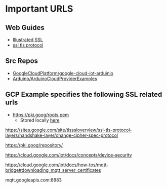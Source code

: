 # Important URLS

## Web Guides
* [Illustrated SSL](https://tls.ulfheim.net/)
* [ssl tls protocol](https://sites.google.com/site/tlsssloverview/ssl-tls-protocol-layers/handshake-layer/change-cipher-spec-protocol)

## Src Repos
* [GoogleCloudPlatform/google-cloud-iot-arduinio](https://github.com/GoogleCloudPlatform/google-cloud-iot-arduino)
* [Arduino/ArduinoCloudProviderExamples](https://github.com/arduino/ArduinoCloudProviderExamples)



## GCP Example specifies the following SSL related urls
* https://pki.goog/roots.pem 
  * Stored locally [here ](certs/roots.pem)


https://sites.google.com/site/tlsssloverview/ssl-tls-protocol-layers/handshake-layer/change-cipher-spec-protocol


https://pki.goog/repository/

https://cloud.google.com/iot/docs/concepts/device-security

https://cloud.google.com/iot/docs/how-tos/mqtt-bridge#downloading_mqtt_server_certificates

mqtt.googleapis.com:8883 


